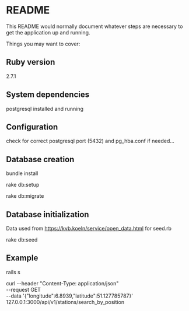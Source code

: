 # README

This README would normally document whatever steps are necessary to get the
application up and running.

Things you may want to cover:

## Ruby version
2.7.1

## System dependencies
postgresql installed and running

## Configuration
check for correct postgresql port (5432)
and pg_hba.conf if needed...

## Database creation
bundle install

rake db:setup

rake db:migrate

## Database initialization
Data used from https://kvb.koeln/service/open_data.html for seed.rb

rake db:seed

## Example
rails s

curl --header "Content-Type: application/json" \
  --request GET \
  --data '{"longitude":6.8939,"latitude":51.127785787}' \
  127.0.0.1:3000/api/v1/stations/search_by_position


